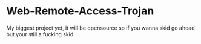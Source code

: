 # Web-Remote-Access-Trojan
My biggest project yet, it will be opensource so if you wanna skid go ahead but your still a fucking skid
